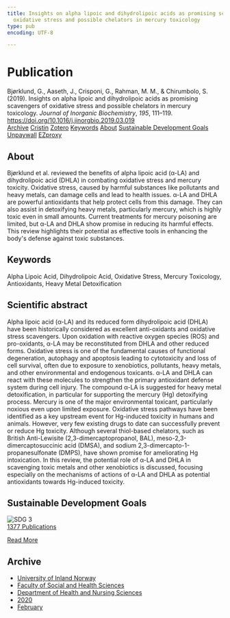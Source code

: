 ```yaml
---
title: Insights on alpha lipoic and dihydrolipoic acids as promising scavengers of
  oxidative stress and possible chelators in mercury toxicology
type: pub
encoding: UTF-8

---
```

<h1>Publication</h1>
<article id="csl-bib-container-B83I8P8V" class="csl-bib-container">
  <div class="csl-bib-body"> <div class="csl-entry">Bjørklund, G., Aaseth, J., Crisponi, G., Rahman, M. M., &#38; Chirumbolo, S. (2019). Insights on alpha lipoic and dihydrolipoic acids as promising scavengers of oxidative stress and possible chelators in mercury toxicology. <i>Journal of Inorganic Biochemistry</i>, <i>195</i>, 111–119. <a href="https://doi.org/10.1016/j.jinorgbio.2019.03.019">https://doi.org/10.1016/j.jinorgbio.2019.03.019</a></div> </div>
  <div class="csl-bib-buttons">
    <a href="#taxonomy-article-B83I8P8V" alt="archive" class="csl-bib-button">Archive</a>
    <a href="https://app.cristin.no/results/show.jsf?id=1790069" alt="Cristin" class="csl-bib-button">Cristin</a>
    <a href="http://zotero.org/groups/5881554/items/B83I8P8V" alt="Zotero" class="csl-bib-button">Zotero</a>
    <a href="#keywords-article-B83I8P8V" alt="keywords" class="csl-bib-button">Keywords</a>
    <a href="#about-article-B83I8P8V" alt="about_pub" class="csl-bib-button">About</a>
    <a href="#sdg-article-B83I8P8V" alt="sdg" class="csl-bib-button">Sustainable Development Goals</a>
    <a href="https://doi.org/10.1016/j.jinorgbio.2019.03.019" alt="Unpaywall" class="csl-bib-button">Unpaywall</a>
    <a href="https://doi.org/10.1016/j.jinorgbio.2019.03.019" alt="EZproxy" class="csl-bib-button">EZproxy</a>
  </div>
  <div id="csl-bib-meta-container-B83I8P8V"></div>
</article>
<div id="csl-bib-meta-B83I8P8V" class="csl-bib-meta">
  <article id="about-article-B83I8P8V" class="about_pub-article">
    <h1>About</h1>
    Bjørklund et al. reviewed the benefits of alpha lipoic acid (α-LA) and dihydrolipoic acid (DHLA) in combating oxidative stress and mercury toxicity. Oxidative stress, caused by harmful substances like pollutants and heavy metals, can damage cells and lead to health issues. α-LA and DHLA are powerful antioxidants that help protect cells from this damage. They can also assist in detoxifying heavy metals, particularly mercury, which is highly toxic even in small amounts. Current treatments for mercury poisoning are limited, but α-LA and DHLA show promise in reducing its harmful effects. This review highlights their potential as effective tools in enhancing the body's defense against toxic substances.
  </article>
  <article id="keywords-article-B83I8P8V" class="keywords-article">
    <h1>Keywords</h1>
    Alpha Lipoic Acid, Dihydrolipoic Acid, Oxidative Stress, Mercury Toxicology, Antioxidants, Heavy Metal Detoxification
  </article>
  <article id="abstract-article-B83I8P8V" class="abstract-article">
    <h1>Scientific abstract</h1>
    Alpha lipoic acid (α-LA) and its reduced form dihydrolipoic acid (DHLA) have been historically considered as excellent anti-oxidants and oxidative stress scavengers. Upon oxidation with reactive oxygen species (ROS) and pro-oxidants, α-LA may be reconstituted from DHLA and other reduced forms. Oxidative stress is one of the fundamental causes of functional degeneration, autophagy and apoptosis leading to cytotoxicity and loss of cell survival, often due to exposure to xenobiotics, pollutants, heavy metals, and other environmental and endogenous toxicants. α-LA and DHLA can react with these molecules to strengthen the primary antioxidant defense system during cell injury. The compound α-LA is suggested for heavy metal detoxification, in particular for supporting the mercury (Hg) detoxifying process. Mercury is one of the major environmental toxicant, particularly noxious even upon limited exposure. Oxidative stress pathways have been identified as a key upstream event for Hg-induced toxicity in humans and animals. However, very few existing drugs to date can successfully prevent or reduce Hg toxicity. Although several thiol-based chelators, such as British Anti-Lewisite (2,3-dimercaptopropanol, BAL), meso-2,3-dimercaptosuccinic acid (DMSA), and sodium 2,3-dimercapto-1-propanesulfonate (DMPS), have shown promise for ameliorating Hg intoxication. In this review, the potential role of α-LA and DHLA in scavenging toxic metals and other xenobiotics is discussed, focusing especially on the mechanisms of actions of α-LA and DHLA as potential antioxidants towards Hg-induced toxicity.
  </article>
  <article id="sdg-article-B83I8P8V" class="sdg-article">
    <h1>Sustainable Development Goals</h1>
    <div class="sdg-container"><div id="sdg3" class="sdg">
        <img src="{{< params subfolder >}}images/sdg/sdg03_en.png" class="image" alt="SDG 3">
        <div class="sdg-overlay">
          <a href="{{< params subfolder >}}en/archive/?sdg=3#archive" class="sdg-publication-count"><span>1377</span> Publications</a>
          <p><a href="https://sdgs.un.org/goals/goal3" class="sdg-read-more">Read More</a></p>
        </div>
      </div></div>
  </article>
  <article id="taxonomy-article-B83I8P8V" class="taxonomy-article">
    <h1>Archive</h1>
    <ul>
      <li><a href="{{< params subfolder >}}en/archive/?key=3DCRN523">University of Inland Norway</a></li>
      <li><a href="{{< params subfolder >}}en/archive/?key=IDKFS3MX">Faculty of Social and Health Sciences</a></li>
      <li><a href="{{< params subfolder >}}en/archive/?key=GTV4ECMZ">Department of Health and Nursing Sciences</a></li>
      <li><a href="{{< params subfolder >}}en/archive/?key=LNJIKLR2">2020</a></li>
      <li><a href="{{< params subfolder >}}en/archive/?key=N8B9UQSD">February</a></li>
    </ul>
  </article>
</div>
